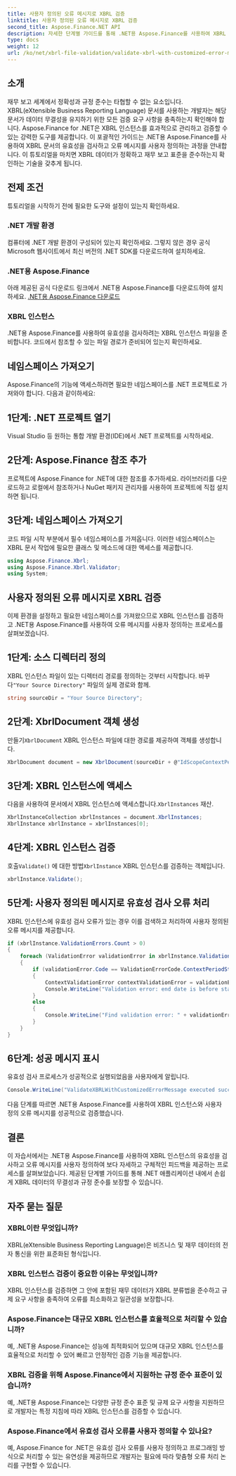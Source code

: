 ```yaml
---
title: 사용자 정의된 오류 메시지로 XBRL 검증
linktitle: 사용자 정의된 오류 메시지로 XBRL 검증
second_title: Aspose.Finance.NET API
description: 자세한 단계별 가이드를 통해 .NET용 Aspose.Finance를 사용하여 XBRL 인스턴스를 검증하는 방법을 알아보세요. 재무 데이터의 정확성과 규정 준수를 손쉽게 보장하세요.
type: docs
weight: 12
url: /ko/net/xbrl-file-validation/validate-xbrl-with-customized-error-message/
---
```

## 소개
재무 보고 세계에서 정확성과 규정 준수는 타협할 수 없는 요소입니다. XBRL(eXtensible Business Reporting Language) 문서를 사용하는 개발자는 해당 문서가 데이터 무결성을 유지하기 위한 모든 검증 요구 사항을 충족하는지 확인해야 합니다. Aspose.Finance for .NET은 XBRL 인스턴스를 효과적으로 관리하고 검증할 수 있는 강력한 도구를 제공합니다. 이 포괄적인 가이드는 .NET용 Aspose.Finance를 사용하여 XBRL 문서의 유효성을 검사하고 오류 메시지를 사용자 정의하는 과정을 안내합니다. 이 튜토리얼을 마치면 XBRL 데이터가 정확하고 재무 보고 표준을 준수하는지 확인하는 기술을 갖추게 됩니다.
## 전제 조건
튜토리얼을 시작하기 전에 필요한 도구와 설정이 있는지 확인하세요.
### .NET 개발 환경
컴퓨터에 .NET 개발 환경이 구성되어 있는지 확인하세요. 그렇지 않은 경우 공식 Microsoft 웹사이트에서 최신 버전의 .NET SDK를 다운로드하여 설치하세요.
### .NET용 Aspose.Finance
아래 제공된 공식 다운로드 링크에서 .NET용 Aspose.Finance를 다운로드하여 설치하세요.
[.NET용 Aspose.Finance 다운로드](https://releases.aspose.com/finance/net/)
### XBRL 인스턴스
.NET용 Aspose.Finance를 사용하여 유효성을 검사하려는 XBRL 인스턴스 파일을 준비합니다. 코드에서 참조할 수 있는 파일 경로가 준비되어 있는지 확인하세요.
## 네임스페이스 가져오기
Aspose.Finance의 기능에 액세스하려면 필요한 네임스페이스를 .NET 프로젝트로 가져와야 합니다. 다음과 같이하세요:
## 1단계: .NET 프로젝트 열기
Visual Studio 등 원하는 통합 개발 환경(IDE)에서 .NET 프로젝트를 시작하세요.
## 2단계: Aspose.Finance 참조 추가
프로젝트에 Aspose.Finance for .NET에 대한 참조를 추가하세요. 라이브러리를 다운로드하고 로컬에서 참조하거나 NuGet 패키지 관리자를 사용하여 프로젝트에 직접 설치하면 됩니다.
## 3단계: 네임스페이스 가져오기
코드 파일 시작 부분에서 필수 네임스페이스를 가져옵니다. 이러한 네임스페이스는 XBRL 문서 작업에 필요한 클래스 및 메소드에 대한 액세스를 제공합니다.
```csharp
using Aspose.Finance.Xbrl;
using Aspose.Finance.Xbrl.Validator;
using System;
```
## 사용자 정의된 오류 메시지로 XBRL 검증
이제 환경을 설정하고 필요한 네임스페이스를 가져왔으므로 XBRL 인스턴스를 검증하고 .NET용 Aspose.Finance를 사용하여 오류 메시지를 사용자 정의하는 프로세스를 살펴보겠습니다.
## 1단계: 소스 디렉터리 정의
 XBRL 인스턴스 파일이 있는 디렉터리 경로를 정의하는 것부터 시작합니다. 바꾸다`"Your Source Directory"` 파일의 실제 경로와 함께.
```csharp
string sourceDir = "Your Source Directory";
```
## 2단계: XbrlDocument 객체 생성
 만들기`XbrlDocument` XBRL 인스턴스 파일에 대한 경로를 제공하여 객체를 생성합니다.
```csharp
XbrlDocument document = new XbrlDocument(sourceDir + @"IdScopeContextPeriodStartAfterEnd.xml");
```
## 3단계: XBRL 인스턴스에 액세스
 다음을 사용하여 문서에서 XBRL 인스턴스에 액세스합니다.`XbrlInstances` 재산.
```csharp
XbrlInstanceCollection xbrlInstances = document.XbrlInstances;
XbrlInstance xbrlInstance = xbrlInstances[0];
```
## 4단계: XBRL 인스턴스 검증
 호출`Validate()` 에 대한 방법`XbrlInstance` XBRL 인스턴스를 검증하는 객체입니다.
```csharp
xbrlInstance.Validate();
```
## 5단계: 사용자 정의된 메시지로 유효성 검사 오류 처리
XBRL 인스턴스에 유효성 검사 오류가 있는 경우 이를 검색하고 처리하여 사용자 정의된 오류 메시지를 제공합니다.
```csharp
if (xbrlInstance.ValidationErrors.Count > 0)
{
    foreach (ValidationError validationError in xbrlInstance.ValidationErrors)
    {
        if (validationError.Code == ValidationErrorCode.ContextPeriodStartAfterEnd)
        {
            ContextValidationError contextValidationError = validationError as ContextValidationError;
            Console.WriteLine("Validation error: end date is before start date in context " + contextValidationError.Object.Id);
        }
        else
        {
            Console.WriteLine("Find validation error: " + validationError.Message);
        }
    }
}
```
## 6단계: 성공 메시지 표시
유효성 검사 프로세스가 성공적으로 실행되었음을 사용자에게 알립니다.
```csharp
Console.WriteLine("ValidateXBRLWithCustomizedErrorMessage executed successfully.");
```
다음 단계를 따르면 .NET용 Aspose.Finance를 사용하여 XBRL 인스턴스와 사용자 정의 오류 메시지를 성공적으로 검증했습니다.
## 결론
이 자습서에서는 .NET용 Aspose.Finance를 사용하여 XBRL 인스턴스의 유효성을 검사하고 오류 메시지를 사용자 정의하여 보다 자세하고 구체적인 피드백을 제공하는 프로세스를 살펴보았습니다. 제공된 단계별 가이드를 통해 .NET 애플리케이션 내에서 손쉽게 XBRL 데이터의 무결성과 규정 준수를 보장할 수 있습니다.
## 자주 묻는 질문
### XBRL이란 무엇입니까?
XBRL(eXtensible Business Reporting Language)은 비즈니스 및 재무 데이터의 전자 통신을 위한 표준화된 형식입니다.
### XBRL 인스턴스 검증이 중요한 이유는 무엇입니까?
XBRL 인스턴스를 검증하면 그 안에 포함된 재무 데이터가 XBRL 분류법을 준수하고 규제 요구 사항을 충족하여 오류를 최소화하고 일관성을 보장합니다.
### Aspose.Finance는 대규모 XBRL 인스턴스를 효율적으로 처리할 수 있습니까?
예, .NET용 Aspose.Finance는 성능에 최적화되어 있으며 대규모 XBRL 인스턴스를 효율적으로 처리할 수 있어 빠르고 안정적인 검증 기능을 제공합니다.
### XBRL 검증을 위해 Aspose.Finance에서 지원하는 규정 준수 표준이 있습니까?
예, .NET용 Aspose.Finance는 다양한 규정 준수 표준 및 규제 요구 사항을 지원하므로 개발자는 특정 지침에 따라 XBRL 인스턴스를 검증할 수 있습니다.
### Aspose.Finance에서 유효성 검사 오류를 사용자 정의할 수 있나요?
예, Aspose.Finance for .NET은 유효성 검사 오류를 사용자 정의하고 프로그래밍 방식으로 처리할 수 있는 유연성을 제공하므로 개발자는 필요에 따라 맞춤형 오류 처리 논리를 구현할 수 있습니다.